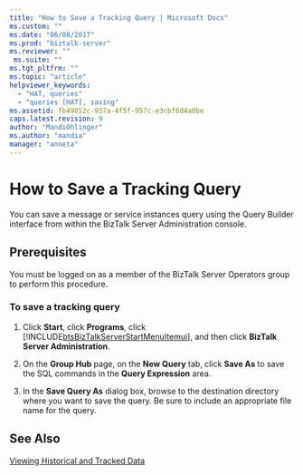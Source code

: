 ```yaml
---
title: "How to Save a Tracking Query | Microsoft Docs"
ms.custom: ""
ms.date: "06/08/2017"
ms.prod: "biztalk-server"
ms.reviewer: ""
 ms.suite: ""
ms.tgt_pltfrm: ""
ms.topic: "article"
helpviewer_keywords: 
  - "HAT, queries"
  - "queries [HAT], saving"
ms.assetid: fb49052c-937a-4f5f-957c-e3cbf6d4a0be
caps.latest.revision: 9
author: "MandiOhlinger"
ms.author: "mandia"
manager: "anneta"
---
```

# How to Save a Tracking Query
You can save a message or service instances query using the Query Builder interface from within the BizTalk Server Administration console.  
  
## Prerequisites  
 You must be logged on as a member of the BizTalk Server Operators group to perform this procedure.  
  
### To save a tracking query  
  
1.  Click **Start**, click **Programs**, click [!INCLUDE[btsBizTalkServerStartMenuItemui](../includes/btsbiztalkserverstartmenuitemui-md.md)], and then click **BizTalk Server Administration**.  
  
2.  On the **Group Hub** page, on the **New Query** tab, click **Save As** to save the SQL commands in the **Query Expression** area.  
  
3.  In the **Save Query As** dialog box, browse to the destination directory where you want to save the query. Be sure to include an appropriate file name for the query.  
  
## See Also  
 [Viewing Historical and Tracked Data](../core/viewing-historical-and-tracked-data.md)
